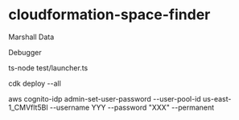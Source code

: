 # cloudformation-space-finder


Marshall Data

Debugger

ts-node test/launcher.ts


cdk deploy --all


aws cognito-idp admin-set-user-password --user-pool-id us-east-1_CMVflt5Bl --username YYY --password "XXX" --permanent